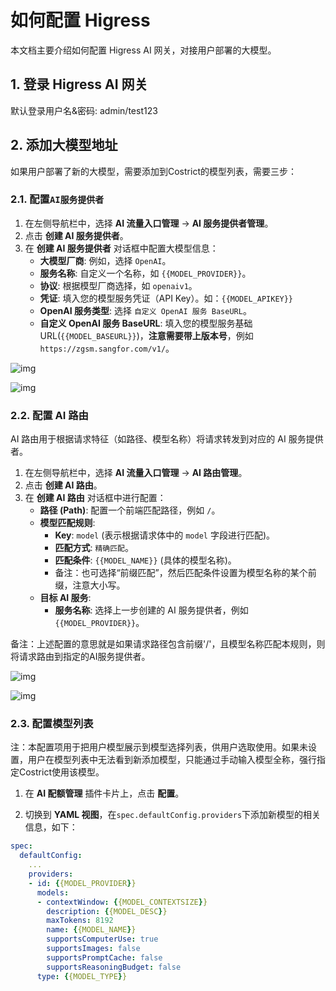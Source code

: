 # 如何配置 Higress

本文档主要介绍如何配置 Higress AI 网关，对接用户部署的大模型。

## 1. 登录 Higress AI 网关

默认登录用户名&密码: admin/test123

## 2. 添加大模型地址

如果用户部署了新的大模型，需要添加到Costrict的模型列表，需要三步：

### 2.1. 配置`AI服务提供者`

1.  在左侧导航栏中，选择 **AI 流量入口管理** -> **AI 服务提供者管理**。
2.  点击 **创建 AI 服务提供者**。
3.  在 **创建 AI 服务提供者** 对话框中配置大模型信息：
    * **大模型厂商**: 例如，选择 `OpenAI`。
    * **服务名称**: 自定义一个名称，如 `{{MODEL_PROVIDER}}`。
    * **协议**: 根据模型厂商选择，如 `openaiv1`。
    * **凭证**: 填入您的模型服务凭证（API Key）。如：`{{MODEL_APIKEY}}`
    * **OpenAI 服务类型**: 选择 `自定义 OpenAI 服务 BaseURL`。
    * **自定义 OpenAI 服务 BaseURL**: 填入您的模型服务基础 URL(`{{MODEL_BASEURL}}`)，**注意需要带上版本号**，例如 `https://zgsm.sangfor.com/v1/`。

![img](https://wdcdn.qpic.cn/MTY4ODg1NTc1NDYyNDA0MA_621408_2fKH133T6cdAY8_e_1751892112?w=1879&h=689&type=image/png)

![img](https://wdcdn.qpic.cn/MTY4ODg1NTc1NDYyNDA0MA_491553_E9UqjGwaa7i1qzHo_1751892334?w=1658&h=807&type=image/png)

### 2.2. 配置 AI 路由

AI 路由用于根据请求特征（如路径、模型名称）将请求转发到对应的 AI 服务提供者。

1.  在左侧导航栏中，选择 **AI 流量入口管理** -> **AI 路由管理**。
2.  点击 **创建 AI 路由**。
3.  在 **创建 AI 路由** 对话框中进行配置：
    * **路径 (Path)**: 配置一个前端匹配路径，例如 `/`。
    * **模型匹配规则**:
        * **Key**: `model` (表示根据请求体中的 `model` 字段进行匹配)。
        * **匹配方式**: `精确匹配`。
        * **匹配条件**: `{{MODEL_NAME}}` (具体的模型名称)。
        * 备注：也可选择“前缀匹配”，然后匹配条件设置为模型名称的某个前缀，注意大小写。
    * **目标 AI 服务**:
        * **服务名称**: 选择上一步创建的 AI 服务提供者，例如 `{{MODEL_PROVIDER}}`。

备注：上述配置的意思就是如果请求路径包含前缀'/'，且模型名称匹配本规则，则将请求路由到指定的AI服务提供者。

![img](https://wdcdn.qpic.cn/MTY4ODg1NTc1NDYyNDA0MA_972784_ctv20hv-bBUGVzD5_1751892440?w=1895&h=691&type=image/png)

![img](https://wdcdn.qpic.cn/MTY4ODg1NTc1NDYyNDA0MA_257655_X701-MgnXRLZyoGM_1751892547?w=1698&h=858&type=image/png)

### 2.3. 配置模型列表

注：本配置项用于把用户模型展示到模型选择列表，供用户选取使用。如果未设置，用户在模型列表中无法看到新添加模型，只能通过手动输入模型全称，强行指定Costrict使用该模型。

1. 在 **AI 配额管理** 插件卡片上，点击 **配置**。

2. 切换到 **YAML 视图**，在`spec.defaultConfig.providers`下添加新模型的相关信息，如下：

```yaml
spec:
  defaultConfig:
    ...
    providers:
    - id: {{MODEL_PROVIDER}}
      models:
      - contextWindow: {{MODEL_CONTEXTSIZE}}
        description: {{MODEL_DESC}}
        maxTokens: 8192
        name: {{MODEL_NAME}}
        supportsComputerUse: true
        supportsImages: false
        supportsPromptCache: false
        supportsReasoningBudget: false
      type: {{MODEL_TYPE}}

```

